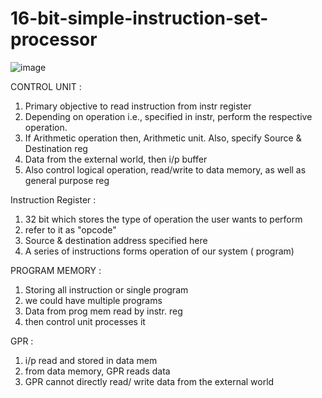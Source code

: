 # 16-bit-simple-instruction-set-processor

![image](https://github.com/kanishk1605/16-bit-simple-instruction-set-processor/assets/105859363/d69b3c46-b33a-42db-b5ff-10126d425ddc)

CONTROL UNIT :
1. Primary objective to read instruction from instr register
2. Depending on operation i.e., specified in instr, perform the respective operation.
3. If Arithmetic operation then, Arithmetic unit. Also, specify Source & Destination reg
4. Data from the external world, then i/p buffer
5. Also control logical operation, read/write to data memory, as well as general purpose reg

Instruction Register :
1. 32 bit which stores the type of operation the user wants to perform
2. refer to it as "opcode"
3. Source & destination address specified here
4. A series of instructions  forms operation of our system ( program)

PROGRAM MEMORY :
1. Storing all instruction or single program
2. we could have multiple programs
3. Data from prog mem read by instr.  reg
4. then control unit processes it

GPR :
1. i/p read and stored in data mem
2. from data memory, GPR reads data
3. GPR cannot directly read/ write data from the external world
